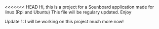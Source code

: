 <<<<<<< HEAD
Hi, this is a project for a Sounboard application made for linux (Rpi and Ubuntu)
This file will be regulary updated. Enjoy

Update 1: I will be working on this project much more now!